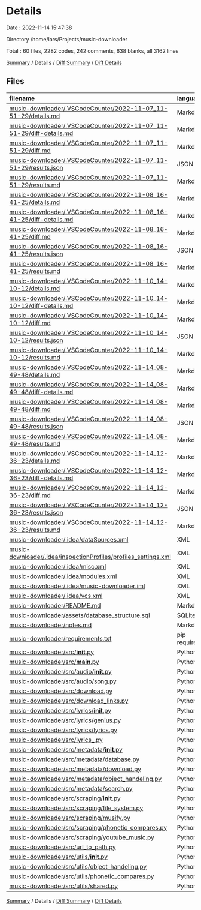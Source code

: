 # Details

Date : 2022-11-14 15:47:38

Directory /home/lars/Projects/music-downloader

Total : 60 files,  2282 codes, 242 comments, 638 blanks, all 3162 lines

[Summary](results.md) / Details / [Diff Summary](diff.md) / [Diff Details](diff-details.md)

## Files
| filename | language | code | comment | blank | total |
| :--- | :--- | ---: | ---: | ---: | ---: |
| [music-downloader/.VSCodeCounter/2022-11-07_11-51-29/details.md](/music-downloader/.VSCodeCounter/2022-11-07_11-51-29/details.md) | Markdown | 37 | 0 | 6 | 43 |
| [music-downloader/.VSCodeCounter/2022-11-07_11-51-29/diff-details.md](/music-downloader/.VSCodeCounter/2022-11-07_11-51-29/diff-details.md) | Markdown | 25 | 0 | 6 | 31 |
| [music-downloader/.VSCodeCounter/2022-11-07_11-51-29/diff.md](/music-downloader/.VSCodeCounter/2022-11-07_11-51-29/diff.md) | Markdown | 22 | 0 | 7 | 29 |
| [music-downloader/.VSCodeCounter/2022-11-07_11-51-29/results.json](/music-downloader/.VSCodeCounter/2022-11-07_11-51-29/results.json) | JSON | 1 | 0 | 0 | 1 |
| [music-downloader/.VSCodeCounter/2022-11-07_11-51-29/results.md](/music-downloader/.VSCodeCounter/2022-11-07_11-51-29/results.md) | Markdown | 26 | 0 | 7 | 33 |
| [music-downloader/.VSCodeCounter/2022-11-08_16-41-25/details.md](/music-downloader/.VSCodeCounter/2022-11-08_16-41-25/details.md) | Markdown | 43 | 0 | 6 | 49 |
| [music-downloader/.VSCodeCounter/2022-11-08_16-41-25/diff-details.md](/music-downloader/.VSCodeCounter/2022-11-08_16-41-25/diff-details.md) | Markdown | 25 | 0 | 6 | 31 |
| [music-downloader/.VSCodeCounter/2022-11-08_16-41-25/diff.md](/music-downloader/.VSCodeCounter/2022-11-08_16-41-25/diff.md) | Markdown | 21 | 0 | 7 | 28 |
| [music-downloader/.VSCodeCounter/2022-11-08_16-41-25/results.json](/music-downloader/.VSCodeCounter/2022-11-08_16-41-25/results.json) | JSON | 1 | 0 | 0 | 1 |
| [music-downloader/.VSCodeCounter/2022-11-08_16-41-25/results.md](/music-downloader/.VSCodeCounter/2022-11-08_16-41-25/results.md) | Markdown | 28 | 0 | 7 | 35 |
| [music-downloader/.VSCodeCounter/2022-11-10_14-10-12/details.md](/music-downloader/.VSCodeCounter/2022-11-10_14-10-12/details.md) | Markdown | 52 | 0 | 6 | 58 |
| [music-downloader/.VSCodeCounter/2022-11-10_14-10-12/diff-details.md](/music-downloader/.VSCodeCounter/2022-11-10_14-10-12/diff-details.md) | Markdown | 30 | 0 | 6 | 36 |
| [music-downloader/.VSCodeCounter/2022-11-10_14-10-12/diff.md](/music-downloader/.VSCodeCounter/2022-11-10_14-10-12/diff.md) | Markdown | 26 | 0 | 7 | 33 |
| [music-downloader/.VSCodeCounter/2022-11-10_14-10-12/results.json](/music-downloader/.VSCodeCounter/2022-11-10_14-10-12/results.json) | JSON | 1 | 0 | 0 | 1 |
| [music-downloader/.VSCodeCounter/2022-11-10_14-10-12/results.md](/music-downloader/.VSCodeCounter/2022-11-10_14-10-12/results.md) | Markdown | 31 | 0 | 7 | 38 |
| [music-downloader/.VSCodeCounter/2022-11-14_08-49-48/details.md](/music-downloader/.VSCodeCounter/2022-11-14_08-49-48/details.md) | Markdown | 64 | 0 | 6 | 70 |
| [music-downloader/.VSCodeCounter/2022-11-14_08-49-48/diff-details.md](/music-downloader/.VSCodeCounter/2022-11-14_08-49-48/diff-details.md) | Markdown | 42 | 0 | 6 | 48 |
| [music-downloader/.VSCodeCounter/2022-11-14_08-49-48/diff.md](/music-downloader/.VSCodeCounter/2022-11-14_08-49-48/diff.md) | Markdown | 26 | 0 | 7 | 33 |
| [music-downloader/.VSCodeCounter/2022-11-14_08-49-48/results.json](/music-downloader/.VSCodeCounter/2022-11-14_08-49-48/results.json) | JSON | 1 | 0 | 0 | 1 |
| [music-downloader/.VSCodeCounter/2022-11-14_08-49-48/results.md](/music-downloader/.VSCodeCounter/2022-11-14_08-49-48/results.md) | Markdown | 33 | 0 | 7 | 40 |
| [music-downloader/.VSCodeCounter/2022-11-14_12-36-23/details.md](/music-downloader/.VSCodeCounter/2022-11-14_12-36-23/details.md) | Markdown | 34 | 0 | 6 | 40 |
| [music-downloader/.VSCodeCounter/2022-11-14_12-36-23/diff-details.md](/music-downloader/.VSCodeCounter/2022-11-14_12-36-23/diff-details.md) | Markdown | 40 | 0 | 6 | 46 |
| [music-downloader/.VSCodeCounter/2022-11-14_12-36-23/diff.md](/music-downloader/.VSCodeCounter/2022-11-14_12-36-23/diff.md) | Markdown | 28 | 0 | 7 | 35 |
| [music-downloader/.VSCodeCounter/2022-11-14_12-36-23/results.json](/music-downloader/.VSCodeCounter/2022-11-14_12-36-23/results.json) | JSON | 1 | 0 | 0 | 1 |
| [music-downloader/.VSCodeCounter/2022-11-14_12-36-23/results.md](/music-downloader/.VSCodeCounter/2022-11-14_12-36-23/results.md) | Markdown | 20 | 0 | 7 | 27 |
| [music-downloader/.idea/dataSources.xml](/music-downloader/.idea/dataSources.xml) | XML | 12 | 0 | 0 | 12 |
| [music-downloader/.idea/inspectionProfiles/profiles_settings.xml](/music-downloader/.idea/inspectionProfiles/profiles_settings.xml) | XML | 6 | 0 | 0 | 6 |
| [music-downloader/.idea/misc.xml](/music-downloader/.idea/misc.xml) | XML | 4 | 0 | 0 | 4 |
| [music-downloader/.idea/modules.xml](/music-downloader/.idea/modules.xml) | XML | 9 | 0 | 0 | 9 |
| [music-downloader/.idea/music-downloader.iml](/music-downloader/.idea/music-downloader.iml) | XML | 11 | 0 | 0 | 11 |
| [music-downloader/.idea/vcs.xml](/music-downloader/.idea/vcs.xml) | XML | 6 | 0 | 0 | 6 |
| [music-downloader/README.md](/music-downloader/README.md) | Markdown | 102 | 0 | 36 | 138 |
| [music-downloader/assets/database_structure.sql](/music-downloader/assets/database_structure.sql) | SQLite | 52 | 0 | 6 | 58 |
| [music-downloader/notes.md](/music-downloader/notes.md) | Markdown | 13 | 0 | 2 | 15 |
| [music-downloader/requirements.txt](/music-downloader/requirements.txt) | pip requirements | 8 | 0 | 0 | 8 |
| [music-downloader/src/__init__.py](/music-downloader/src/__init__.py) | Python | 0 | 0 | 1 | 1 |
| [music-downloader/src/__main__.py](/music-downloader/src/__main__.py) | Python | 82 | 3 | 26 | 111 |
| [music-downloader/src/audio/__init__.py](/music-downloader/src/audio/__init__.py) | Python | 0 | 0 | 1 | 1 |
| [music-downloader/src/audio/song.py](/music-downloader/src/audio/song.py) | Python | 3 | 0 | 1 | 4 |
| [music-downloader/src/download.py](/music-downloader/src/download.py) | Python | 56 | 11 | 18 | 85 |
| [music-downloader/src/download_links.py](/music-downloader/src/download_links.py) | Python | 30 | 11 | 15 | 56 |
| [music-downloader/src/lyrics/__init__.py](/music-downloader/src/lyrics/__init__.py) | Python | 0 | 0 | 1 | 1 |
| [music-downloader/src/lyrics/genius.py](/music-downloader/src/lyrics/genius.py) | Python | 99 | 38 | 35 | 172 |
| [music-downloader/src/lyrics/lyrics.py](/music-downloader/src/lyrics/lyrics.py) | Python | 48 | 19 | 26 | 93 |
| [music-downloader/src/lyrics_.py](/music-downloader/src/lyrics_.py) | Python | 51 | 19 | 26 | 96 |
| [music-downloader/src/metadata/__init__.py](/music-downloader/src/metadata/__init__.py) | Python | 0 | 0 | 1 | 1 |
| [music-downloader/src/metadata/database.py](/music-downloader/src/metadata/database.py) | Python | 161 | 66 | 40 | 267 |
| [music-downloader/src/metadata/download.py](/music-downloader/src/metadata/download.py) | Python | 254 | 24 | 63 | 341 |
| [music-downloader/src/metadata/object_handeling.py](/music-downloader/src/metadata/object_handeling.py) | Python | 19 | 0 | 6 | 25 |
| [music-downloader/src/metadata/search.py](/music-downloader/src/metadata/search.py) | Python | 253 | 40 | 72 | 365 |
| [music-downloader/src/scraping/__init__.py](/music-downloader/src/scraping/__init__.py) | Python | 0 | 0 | 1 | 1 |
| [music-downloader/src/scraping/file_system.py](/music-downloader/src/scraping/file_system.py) | Python | 40 | 0 | 18 | 58 |
| [music-downloader/src/scraping/musify.py](/music-downloader/src/scraping/musify.py) | Python | 100 | 2 | 35 | 137 |
| [music-downloader/src/scraping/phonetic_compares.py](/music-downloader/src/scraping/phonetic_compares.py) | Python | 15 | 0 | 8 | 23 |
| [music-downloader/src/scraping/youtube_music.py](/music-downloader/src/scraping/youtube_music.py) | Python | 66 | 2 | 19 | 87 |
| [music-downloader/src/url_to_path.py](/music-downloader/src/url_to_path.py) | Python | 35 | 6 | 18 | 59 |
| [music-downloader/src/utils/__init__.py](/music-downloader/src/utils/__init__.py) | Python | 1 | 1 | 1 | 3 |
| [music-downloader/src/utils/object_handeling.py](/music-downloader/src/utils/object_handeling.py) | Python | 19 | 0 | 6 | 25 |
| [music-downloader/src/utils/phonetic_compares.py](/music-downloader/src/utils/phonetic_compares.py) | Python | 34 | 0 | 15 | 49 |
| [music-downloader/src/utils/shared.py](/music-downloader/src/utils/shared.py) | Python | 35 | 0 | 11 | 46 |

[Summary](results.md) / Details / [Diff Summary](diff.md) / [Diff Details](diff-details.md)